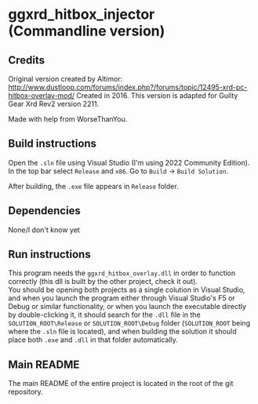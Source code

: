# ggxrd_hitbox_injector (Commandline version)

## Credits

Original version created by Altimor: <http://www.dustloop.com/forums/index.php?/forums/topic/12495-xrd-pc-hitbox-overlay-mod/>
Created in 2016.
This version is adapted for Guilty Gear Xrd Rev2 version 2211.

Made with help from WorseThanYou.

## Build instructions

Open the `.sln` file using Visual Studio (I'm using 2022 Community Edition). In the top bar select `Release` and `x86`. Go to `Build` -> `Build Solution`.

After building, the `.exe` file appears in `Release` folder.

## Dependencies

None/I don't know yet

## Run instructions

This program needs the `ggxrd_hitbox_overlay.dll` in order to function correctly (this dll is built by the other project, check it out).  
You should be opening both projects as a single colution in Visual Studio, and when you launch the program either through Visual Studio's F5 or Debug or similar functionality, or when you launch the executable directly by double-clicking it, it should search for the `.dll` file in the `SOLUTION_ROOT\Release` or `SOLUTION_ROOT\Debug` folder (`SOLUTION_ROOT` being where the `.sln` file is located), and when building the solution it should place both `.exe` and `.dll` in that folder automatically.

## Main README

The main README of the entire project is located in the root of the git repository.
